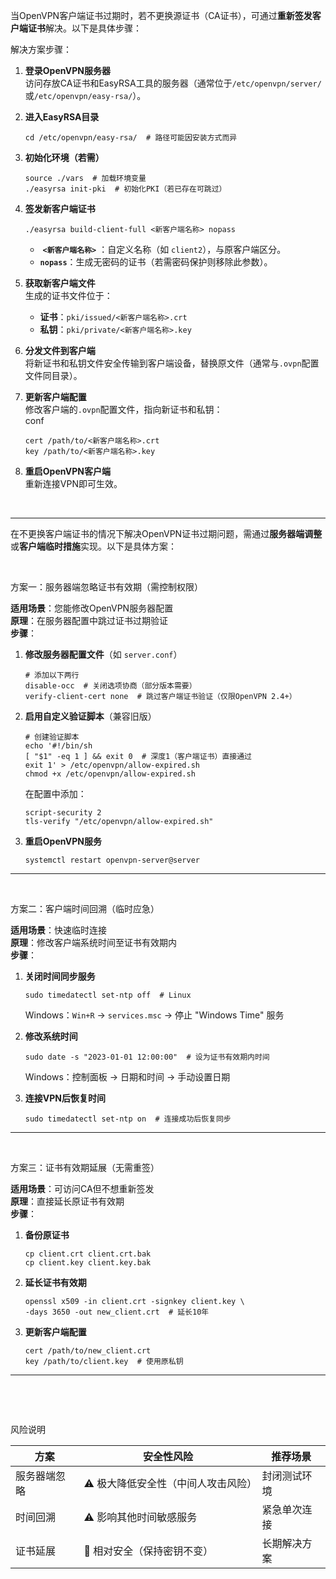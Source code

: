 

当OpenVPN客户端证书过期时，若不更换源证书（CA证书），可通过**重新签发客户端证书**解决。以下是具体步骤：

解决方案步骤：

1. **登录OpenVPN服务器**  
    访问存放CA证书和EasyRSA工具的服务器（通常位于`/etc/openvpn/server/`​或`/etc/openvpn/easy-rsa/`​）。
2. **进入EasyRSA目录**

    ```
    cd /etc/openvpn/easy-rsa/  # 路径可能因安装方式而异
    ```
3. **初始化环境（若需）**

    ```
    source ./vars  # 加载环境变量
    ./easyrsa init-pki  # 初始化PKI（若已存在可跳过）
    ```
4. **签发新客户端证书**

    ```
    ./easyrsa build-client-full <新客户端名称> nopass
    ```

    - ​ **​`<新客户端名称>`​** ​：自定义名称（如 `client2`​），与原客户端区分。
    - ​**​`nopass`​**​：生成无密码的证书（若需密码保护则移除此参数）。
5. **获取新客户端文件**  
    生成的证书文件位于：

    - **证书**：`pki/issued/<新客户端名称>.crt`​
    - **私钥**：`pki/private/<新客户端名称>.key`​
6. **分发文件到客户端**  
    将新证书和私钥文件安全传输到客户端设备，替换原文件（通常与`.ovpn`​配置文件同目录）。
7. **更新客户端配置**  
    修改客户端的`.ovpn`​配置文件，指向新证书和私钥：  
    conf

    ```
    cert /path/to/<新客户端名称>.crt
    key /path/to/<新客户端名称>.key
    ```
8. **重启OpenVPN客户端**  
    重新连接VPN即可生效。

‍

---

在不更换客户端证书的情况下解决OpenVPN证书过期问题，需通过**服务器端调整**或**客户端临时措施**实现。以下是具体方案：

‍

方案一：服务器端忽略证书有效期（需控制权限）

**适用场景**：您能修改OpenVPN服务器配置  
**原理**：在服务器配置中跳过证书过期验证  
**步骤**：

1. **修改服务器配置文件**（如 `server.conf`​）

    ```
    # 添加以下两行
    disable-occ  # 关闭选项协商（部分版本需要）
    verify-client-cert none  # 跳过客户端证书验证（仅限OpenVPN 2.4+）
    ```
2. **启用自定义验证脚本**（兼容旧版）

    ```
    # 创建验证脚本
    echo '#!/bin/sh
    [ "$1" -eq 1 ] && exit 0  # 深度1（客户端证书）直接通过
    exit 1' > /etc/openvpn/allow-expired.sh
    chmod +x /etc/openvpn/allow-expired.sh
    ```

    在配置中添加：

    ```
    script-security 2
    tls-verify "/etc/openvpn/allow-expired.sh"
    ```
3. **重启OpenVPN服务**

    ```
    systemctl restart openvpn-server@server
    ```

---

‍

方案二：客户端时间回溯（临时应急）

**适用场景**：快速临时连接  
**原理**：修改客户端系统时间至证书有效期内  
**步骤**：

1. **关闭时间同步服务**

    ```
    sudo timedatectl set-ntp off  # Linux
    ```

    Windows：`Win+R`​ → `services.msc`​ → 停止 "Windows Time" 服务
2. **修改系统时间**

    ```
    sudo date -s "2023-01-01 12:00:00"  # 设为证书有效期内时间
    ```

    Windows：控制面板 → 日期和时间 → 手动设置日期
3. **连接VPN后恢复时间**

    ```
    sudo timedatectl set-ntp on  # 连接成功后恢复同步
    ```

---

‍

方案三：证书有效期延展（无需重签）

**适用场景**：可访问CA但不想重新签发  
**原理**：直接延长原证书有效期  
**步骤**：

1. **备份原证书**

    ```
    cp client.crt client.crt.bak
    cp client.key client.key.bak
    ```
2. **延长证书有效期**

    ```
    openssl x509 -in client.crt -signkey client.key \
    -days 3650 -out new_client.crt  # 延长10年
    ```
3. **更新客户端配置**

    ```
    cert /path/to/new_client.crt
    key /path/to/client.key  # 使用原私钥
    ```

---

‍

‍

风险说明

|方案|安全性风险|推荐场景|
| --------------| ---------------------------------------| --------------|
|服务器端忽略|⚠️ 极大降低安全性（中间人攻击风险）|封闭测试环境|
|时间回溯|⚠️ 影响其他时间敏感服务|紧急单次连接|
|证书延展|🔐 相对安全（保持密钥不变）|长期解决方案|
